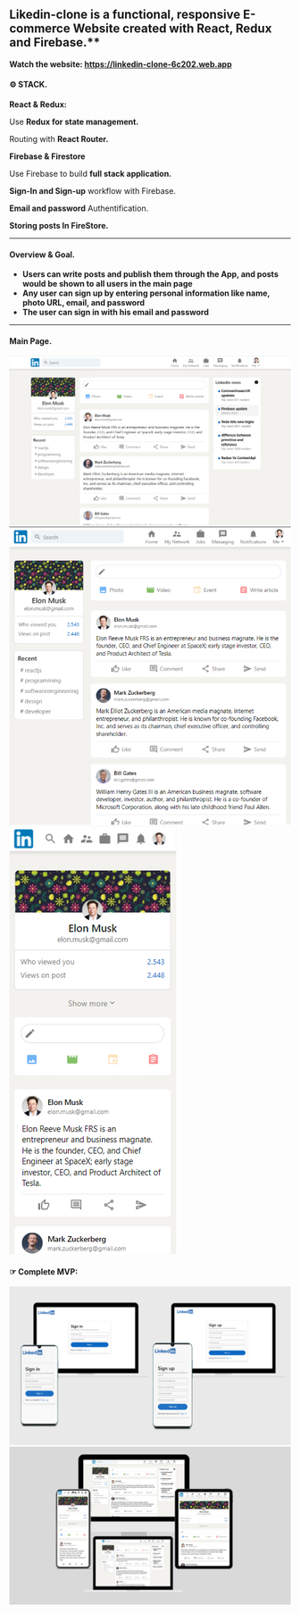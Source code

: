 
## Likedin-clone is a functional, responsive E-commerce Website created with React, Redux and Firebase.**

**Watch the website: https://linkedin-clone-6c202.web.app**

#### &#9881; STACK.


**React & Redux:**

Use **Redux for state management.**

Routing with **React Router.**


**Firebase & Firestore**

Use Firebase to build **full stack application.**

**Sign-In and Sign-up** workflow with Firebase.

**Email and password** Authentification.

**Storing posts In FireStore.**

---
#### Overview & Goal. 

- **Users can write posts and publish them through the App, and posts would be shown to all users in the main page**
- **Any user can sign up by entering personal information like name, photo URL, email, and password**
- **The user can sign in with his email and password**
--- 
#### Main Page.
![alt tag](https://github.com/ahmedayman23455/linkedin-clone/blob/a9ec00cafd61342befb93e9ab70869a9e768d583/assets/Screenshot_1.png)
![alt tag](https://github.com/ahmedayman23455/linkedin-clone/blob/a9ec00cafd61342befb93e9ab70869a9e768d583/assets/tablet.png)
![alt tag](https://github.com/ahmedayman23455/linkedin-clone/blob/a9ec00cafd61342befb93e9ab70869a9e768d583/assets/mobile.png)

#### &#9758; Complete MVP:
![alt tag](https://github.com/ahmedayman23455/linkedin-clone/blob/a9ec00cafd61342befb93e9ab70869a9e768d583/assets/mockups/Untitled%20designbig.png)
![alt tag](https://github.com/ahmedayman23455/linkedin-clone/blob/a9ec00cafd61342befb93e9ab70869a9e768d583/assets/mockups/Untitled%20design2big.jpg)

